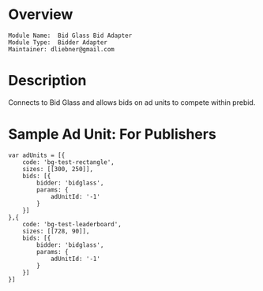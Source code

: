 # Overview

```
Module Name:  Bid Glass Bid Adapter
Module Type:  Bidder Adapter
Maintainer: dliebner@gmail.com
```

# Description

Connects to Bid Glass and allows bids on ad units to compete within prebid.

# Sample Ad Unit: For Publishers
```
var adUnits = [{
    code: 'bg-test-rectangle',    
    sizes: [[300, 250]],     
    bids: [{
        bidder: 'bidglass',
        params: {
            adUnitId: '-1'
        }
    }]
},{
    code: 'bg-test-leaderboard',    
    sizes: [[728, 90]],     
    bids: [{
        bidder: 'bidglass',
        params: {
            adUnitId: '-1'
        }
    }]
}]
```
